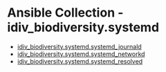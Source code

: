 # Ansible Collection - idiv_biodiversity.systemd

-   [idiv_biodiversity.systemd.systemd_journald](roles/systemd_journald/README.md)
-   [idiv_biodiversity.systemd.systemd_networkd](roles/systemd_networkd/README.md)
-   [idiv_biodiversity.systemd.systemd_resolved](roles/systemd_resolved/README.md)
